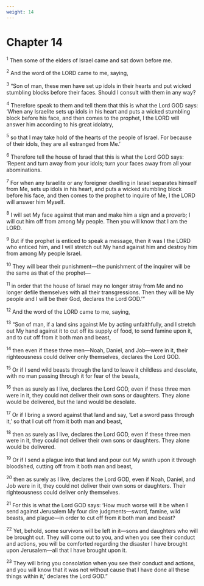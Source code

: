 ```yaml
---
weight: 14
---
```


# Chapter 14

<sup>1</sup> Then some of the elders of Israel came and sat down before me. 

<sup>2</sup> And the word of the LORD came to me, saying, 

<sup>3</sup> “Son of man, these men have set up idols in their hearts and put wicked stumbling blocks before their faces. Should I consult with them in any way? 

<sup>4</sup> Therefore speak to them and tell them that this is what the Lord GOD says: ‘When any Israelite sets up idols in his heart and puts a wicked stumbling block before his face, and then comes to the prophet, I the LORD will answer him according to his great idolatry, 

<sup>5</sup> so that I may take hold of the hearts of the people of Israel. For because of their idols, they are all estranged from Me.’ 

<sup>6</sup> Therefore tell the house of Israel that this is what the Lord GOD says: ‘Repent and turn away from your idols; turn your faces away from all your abominations. 

<sup>7</sup> For when any Israelite or any foreigner dwelling in Israel separates himself from Me, sets up idols in his heart, and puts a wicked stumbling block before his face, and then comes to the prophet to inquire of Me, I the LORD will answer him Myself. 

<sup>8</sup> I will set My face against that man and make him a sign and a proverb; I will cut him off from among My people. Then you will know that I am the LORD. 

<sup>9</sup> But if the prophet is enticed to speak a message, then it was I the LORD who enticed him, and I will stretch out My hand against him and destroy him from among My people Israel. 

<sup>10</sup> They will bear their punishment—the punishment of the inquirer will be the same as that of the prophet— 

<sup>11</sup> in order that the house of Israel may no longer stray from Me and no longer defile themselves with all their transgressions. Then they will be My people and I will be their God, declares the Lord GOD.’” 

<sup>12</sup> And the word of the LORD came to me, saying, 

<sup>13</sup> “Son of man, if a land sins against Me by acting unfaithfully, and I stretch out My hand against it to cut off its supply of food, to send famine upon it, and to cut off from it both man and beast, 

<sup>14</sup> then even if these three men—Noah, Daniel, and Job—were in it, their righteousness could deliver only themselves, declares the Lord GOD. 

<sup>15</sup> Or if I send wild beasts through the land to leave it childless and desolate, with no man passing through it for fear of the beasts, 

<sup>16</sup> then as surely as I live, declares the Lord GOD, even if these three men were in it, they could not deliver their own sons or daughters. They alone would be delivered, but the land would be desolate. 

<sup>17</sup> Or if I bring a sword against that land and say, ‘Let a sword pass through it,’ so that I cut off from it both man and beast, 

<sup>18</sup> then as surely as I live, declares the Lord GOD, even if these three men were in it, they could not deliver their own sons or daughters. They alone would be delivered. 

<sup>19</sup> Or if I send a plague into that land and pour out My wrath upon it through bloodshed, cutting off from it both man and beast, 

<sup>20</sup> then as surely as I live, declares the Lord GOD, even if Noah, Daniel, and Job were in it, they could not deliver their own sons or daughters. Their righteousness could deliver only themselves. 

<sup>21</sup> For this is what the Lord GOD says: ‘How much worse will it be when I send against Jerusalem My four dire judgments—sword, famine, wild beasts, and plague—in order to cut off from it both man and beast? 

<sup>22</sup> Yet, behold, some survivors will be left in it—sons and daughters who will be brought out. They will come out to you, and when you see their conduct and actions, you will be comforted regarding the disaster I have brought upon Jerusalem—all that I have brought upon it. 

<sup>23</sup> They will bring you consolation when you see their conduct and actions, and you will know that it was not without cause that I have done all these things within it,’ declares the Lord GOD.” 


